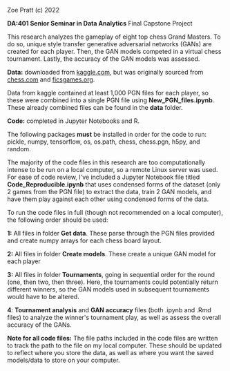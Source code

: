 Zoe Pratt (c) 2022

**DA:401 Senior Seminar in Data Analytics**
Final Capstone Project

This research analyzes the gameplay of eight top chess Grand Masters. To do so, unique style transfer generative adversarial networks (GANs) are created for each player. Then, the GAN models competed in a virtual chess tournament. Lastly, the accuracy of the GAN models was assessed.

**Data:** downloaded from [kaggle.com](https://www.kaggle.com/liury123/chess-game-from-12-top-players/activitysourced), but was originally sourced from [chess.com](https://www.chess.com/games) and [ficsgames.org](https://www.ficsgames.org/download.html).

Data from kaggle contained at least 1,000 PGN files for each player, so these were combined into a single PGN file using **New_PGN_files.ipynb**. These already combined files can be found in the **data** folder.

**Code:** completed in Jupyter Notebooks and R.

The following packages **must** be installed in order for the code to run: pickle, numpy, tensorflow, os, os.path, chess, chess.pgn, h5py, and random.

The majority of the code files in this research are too computationally intense to be run on a local computer, so a remote Linux server was used. For ease of code review, I've included a Jupyter Notebook file titled **Code_Reproducible.ipynb** that uses condensed forms of the dataset (only 2 games from the PGN file) to extract the data, train 2 GAN models, and have them play against each other using condensed forms of the data. 

To run the code files in full (though not recommended on a local computer), the following order should be used:

**1:** All files in folder **Get data**. These parse through the PGN files provided and create numpy arrays for each chess board layout.

**2:** All files in folder **Create models**. These create a unique GAN model for each player

**3:** All files in folder **Tournaments**, going in sequential order for the round (one, then two, then three). Here, the tournaments could potentially return different winners, so the GAN models used in subsequent tournaments would have to be altered.

**4**: **Tournament analysis** and **GAN accuracy** files (both .ipynb and .Rmd files) to analyze the winner's tournament play, as well as assess the overall accuracy of the GANs.

**Note for all code files:** The file paths included in the code files are written to track the path to the file on my local computer. These should be updated to reflect where you store the data, as well as where you want the saved models/data to store on your computer.
